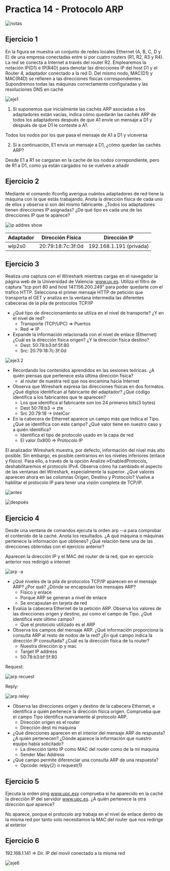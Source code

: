 # Practica 14 - Protocolo ARP

![notas](attachment/notas.png)

## Ejercicio 1

En la figura se muestra un conjunto de redes locales Ethernet (A, B, C, D y E) de una empresa conectadas entre sí por cuatro routers (R1, R2, R3 y R4). La red se conecta a Internet a través del router R2. Emplearemos la notación IP(D1) e IP(R4D) para denotar las direcciones IP del host D1 y el Router 4, adaptador conectado a la red D.  Del  mismo  nodo,  MAC(D1)  y  MAC(R4D)  se  refieren  a  las  direcciones  físicas correspondientes. Supondremos todas las máquinas correctamente configuradas y las resoluciones DNS en caché

![eje1](eje1.png)

1. Si suponemos que inicialmente las cachés ARP asociadas a los adaptadores están vacías, indica cómo quedarán las cachés ARP de todos los adaptadores después de que A1 envíe un mensaje a D1 y después de que D1 le conteste a A1.

Todos los nodos por los que pasa el mensaje de A1 a D1 y viceversa

2. Si a continuación, E1 envía un mensaje a D1, ¿cómo quedan las cachés ARP?

Desde E1 a R1 se cargaran en la cache de los nodos correpondiente, pero de R1 a D1, como ya están cargados no se vuelven a añadir

## Ejercicio 2

Mediante el comando ifconfig averigua cuántos adaptadores de red tiene la máquina con la que estás trabajando. Anota la dirección física de cada uno de ellos y observa si son del mismo fabricante. ¿Todos los adaptadores tienen direcciones IP asignadas? ¿De qué tipo es cada una de las direcciones IP que te aparece?

![ip addres show](attachment/ipAddresShow.png)

|Adaptador|Dirección Física|Dirección IP|
|--|--|--|
|wlp2s0| 20:79:18:7c:3f:0d|192.168.1.191 (privada)|

## Ejercicio 3

Realiza una captura con el Wireshark mientras cargas en el navegador la página web de la Universidad de Valencia: www.uv.es. Utiliza el filtro de captura "tcp port 80 and host 147.156.200.249" para poder quedarte con el tráfico HTTP. Selecciona el primer mensaje HTTP de petición que transporta el GET y analiza en la ventana intermedia las diferentes cabeceras de la pila de protocolos TCP/IP

- ¿Qué tipo de direccionamiento se utiliza en el nivel de transporte? ¿Y en el nivel de red?
  - Transporte (TCP/UPC) => Puertos
  - Red => IP
- Expande la información relacionada con el nivel de enlace (Ethernet) ¿Cuál es la dirección física origen? ¿Y la dirección física destino?
  - Dest: 50:78:b3:bf:5f:80 
  - Src: 20:79:18:7c:3f:0d

![eje3.2](attachment/direcci%C3%B3nF%C3%ADsica.png)

- Recordando los contenidos aprendidos en las sesiones teóricas. ¿A quién piensas que pertenece esta última dirección física?
  - al router de nuestra red que nos encamina hacia Internet
- Observa que Wireshark expresa las direcciones físicas en dos formatos. ¿Qué dígitos identifican al fabricante del adaptador? ¿Qué código identifica a los fabricantes que te aparecen?
  - Los que identifica al fabricante son los 24 primeros bits(3 bytes)
  - Dest 50:78:b3 -> zte
  - Src 20:79:18 -> IntelCor
- En la cabecera de Ethernet aparece un campo más que indica el Tipo. ¿Qué se identifica con este campo? ¿Qué valor tiene en nuestro caso y a quién identifica?
  - Identifica el tipo de protocolo usado en la capa de red
  - El valor 0x800 => Protocolo IP

El analizador Wireshark muestra, por defecto, información del nivel más alto posible. Sin embargo, es posible centrarnos en los niveles inferiores (enlace y físico). Para ello, a través de la opción Analize->EnabledProtocols, deshabilitaremos el protocolo IPv4. Observa cómo ha cambiado el aspecto de las ventanas del Wireshark, especialmente la superior. ¿Qué valores aparecen ahora en las columnas Origen, Destino y Protocolo? Vuelve a habilitar el protocolo IP para tener una visión completa de TCP/IP.

![antes](attachment/antes.png)

![después](attachment/despues.png)

## Ejercicio 4

Desde una ventana de comandos ejecuta la orden arp --a para comprobar el contenido de la caché. Anota los resultados. ¿A qué máquina o máquinas pertenece la información que obtienes? ¿Qué relación tiene una de las direcciones obtenidas con el ejercicio anterior?

Aparecen la dirección IP y el MAC del router de la red, que en ejercicio anterior nos redirigió a internet

![arp -a](attachment/arp-a.png)

- ¿Qué niveles de la pila de protocolos TCP/IP aparecen en el mensaje ARP? ¿Por qué? ¿Dónde se encapsulan los mensajes ARP?
  - Físico y enlace
  - Porque ARP se generan a nivel de enlace
  - Se encapsulan en tarjeta de red
- Evalúa la cabecera Ethernet de la petición ARP. Observa los valores de las direcciones origen y destino, así como el campo de Tipo. ¿Qué identifica este último campo?
  - Que el protocolo utilizado es el ARP
- Observa los campos del mensaje ARP. ¿Qué información proporciona la consulta ARP al resto de nodos de la red? ¿En qué campo indica la dirección IP consultada? ¿Cuál es la dirección física de tu router?
  - Nuestra dirección ip y mac
  - Target IP address
  - 50:78:b3:bf:5f:80

Request:

![arp recuest](attachment/ArpRequest.png)

Reply:

![arp reley](attachment/ArpRely.png)

- Observa las direcciones origen y destino de la cabecera Ethernet, e identifica a quién pertenece  la  dirección  física  origen.  Comprueba  que  el  campo  Tipo  identifica nuevamente al protocolo ARP.
  - Dirección origen es el router
  - Dirección dest mi maquina 
- ¿Qué direcciones aparecen en el interior del mensaje ARP de respuesta? ¿A quién pertenecen? ¿Dónde aparece la información que nuestro equipo había solicitado?
  - La dirección tanto IP como MAC del router como de la mi maquina
  - Sender Mac Address 
- ¿Qué campo permite diferenciar una consulta ARP de una respuesta?
  - Opcode: relpy(2) o request(1)

## Ejercicio 5

Ejecuta la orden ping www.upc.esy comprueba si ha aparecido en la caché la dirección IP del servidor www.upc.es. ¿A quién pertenece la otra dirección que aparece?

No aparece, porque el protocolo arp trabaja en el nivel de enlace dentro de la misma red por tanto solo necesitamos la MAC del router que nos redirige al exterior

## Ejercicio 6

192.168.1.141 => Dir. IP del movil conectado a la misma red

![eje6](attachment/eje6.png)
